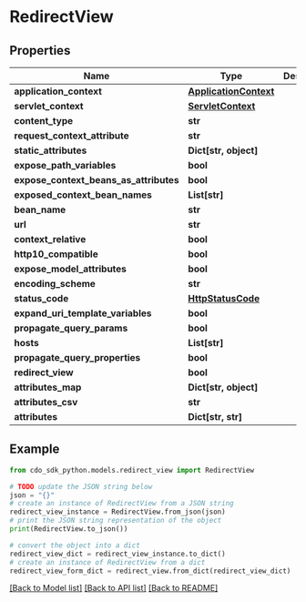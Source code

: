 # RedirectView


## Properties

Name | Type | Description | Notes
------------ | ------------- | ------------- | -------------
**application_context** | [**ApplicationContext**](ApplicationContext.md) |  | [optional] 
**servlet_context** | [**ServletContext**](ServletContext.md) |  | [optional] 
**content_type** | **str** |  | [optional] 
**request_context_attribute** | **str** |  | [optional] 
**static_attributes** | **Dict[str, object]** |  | [optional] 
**expose_path_variables** | **bool** |  | [optional] 
**expose_context_beans_as_attributes** | **bool** |  | [optional] 
**exposed_context_bean_names** | **List[str]** |  | [optional] 
**bean_name** | **str** |  | [optional] 
**url** | **str** |  | [optional] 
**context_relative** | **bool** |  | [optional] 
**http10_compatible** | **bool** |  | [optional] 
**expose_model_attributes** | **bool** |  | [optional] 
**encoding_scheme** | **str** |  | [optional] 
**status_code** | [**HttpStatusCode**](HttpStatusCode.md) |  | [optional] 
**expand_uri_template_variables** | **bool** |  | [optional] 
**propagate_query_params** | **bool** |  | [optional] 
**hosts** | **List[str]** |  | [optional] 
**propagate_query_properties** | **bool** |  | [optional] 
**redirect_view** | **bool** |  | [optional] 
**attributes_map** | **Dict[str, object]** |  | [optional] 
**attributes_csv** | **str** |  | [optional] 
**attributes** | **Dict[str, str]** |  | [optional] 

## Example

```python
from cdo_sdk_python.models.redirect_view import RedirectView

# TODO update the JSON string below
json = "{}"
# create an instance of RedirectView from a JSON string
redirect_view_instance = RedirectView.from_json(json)
# print the JSON string representation of the object
print(RedirectView.to_json())

# convert the object into a dict
redirect_view_dict = redirect_view_instance.to_dict()
# create an instance of RedirectView from a dict
redirect_view_form_dict = redirect_view.from_dict(redirect_view_dict)
```
[[Back to Model list]](../README.md#documentation-for-models) [[Back to API list]](../README.md#documentation-for-api-endpoints) [[Back to README]](../README.md)


